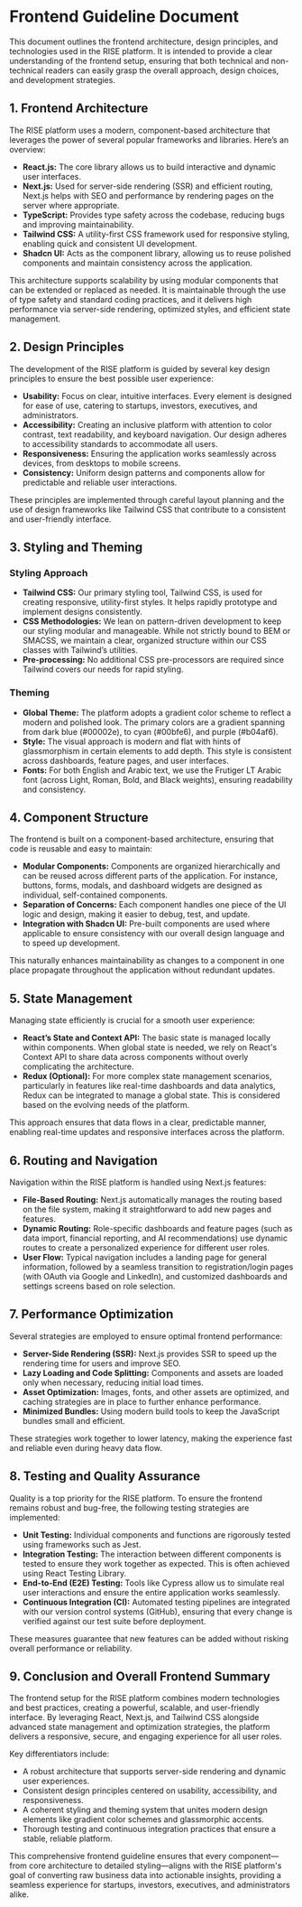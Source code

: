 # Frontend Guideline Document

This document outlines the frontend architecture, design principles, and technologies used in the RISE platform. It is intended to provide a clear understanding of the frontend setup, ensuring that both technical and non-technical readers can easily grasp the overall approach, design choices, and development strategies.

## 1. Frontend Architecture

The RISE platform uses a modern, component-based architecture that leverages the power of several popular frameworks and libraries. Here’s an overview:

*   **React.js:** The core library allows us to build interactive and dynamic user interfaces.
*   **Next.js:** Used for server-side rendering (SSR) and efficient routing, Next.js helps with SEO and performance by rendering pages on the server where appropriate.
*   **TypeScript:** Provides type safety across the codebase, reducing bugs and improving maintainability.
*   **Tailwind CSS:** A utility-first CSS framework used for responsive styling, enabling quick and consistent UI development.
*   **Shadcn UI:** Acts as the component library, allowing us to reuse polished components and maintain consistency across the application.

This architecture supports scalability by using modular components that can be extended or replaced as needed. It is maintainable through the use of type safety and standard coding practices, and it delivers high performance via server-side rendering, optimized styles, and efficient state management.

## 2. Design Principles

The development of the RISE platform is guided by several key design principles to ensure the best possible user experience:

*   **Usability:** Focus on clear, intuitive interfaces. Every element is designed for ease of use, catering to startups, investors, executives, and administrators.
*   **Accessibility:** Creating an inclusive platform with attention to color contrast, text readability, and keyboard navigation. Our design adheres to accessibility standards to accommodate all users.
*   **Responsiveness:** Ensuring the application works seamlessly across devices, from desktops to mobile screens.
*   **Consistency:** Uniform design patterns and components allow for predictable and reliable user interactions.

These principles are implemented through careful layout planning and the use of design frameworks like Tailwind CSS that contribute to a consistent and user-friendly interface.

## 3. Styling and Theming

### Styling Approach

*   **Tailwind CSS:** Our primary styling tool, Tailwind CSS, is used for creating responsive, utility-first styles. It helps rapidly prototype and implement designs consistently.
*   **CSS Methodologies:** We lean on pattern-driven development to keep our styling modular and manageable. While not strictly bound to BEM or SMACSS, we maintain a clear, organized structure within our CSS classes with Tailwind’s utilities.
*   **Pre-processing:** No additional CSS pre-processors are required since Tailwind covers our needs for rapid styling.

### Theming

*   **Global Theme:** The platform adopts a gradient color scheme to reflect a modern and polished look. The primary colors are a gradient spanning from dark blue (#00002e), to cyan (#00bfe6), and purple (#b04af6).
*   **Style:** The visual approach is modern and flat with hints of glassmorphism in certain elements to add depth. This style is consistent across dashboards, feature pages, and user interfaces.
*   **Fonts:** For both English and Arabic text, we use the Frutiger LT Arabic font (across Light, Roman, Bold, and Black weights), ensuring readability and consistency.

## 4. Component Structure

The frontend is built on a component-based architecture, ensuring that code is reusable and easy to maintain:

*   **Modular Components:** Components are organized hierarchically and can be reused across different parts of the application. For instance, buttons, forms, modals, and dashboard widgets are designed as individual, self-contained components.
*   **Separation of Concerns:** Each component handles one piece of the UI logic and design, making it easier to debug, test, and update.
*   **Integration with Shadcn UI:** Pre-built components are used where applicable to ensure consistency with our overall design language and to speed up development.

This naturally enhances maintainability as changes to a component in one place propagate throughout the application without redundant updates.

## 5. State Management

Managing state efficiently is crucial for a smooth user experience:

*   **React’s State and Context API:** The basic state is managed locally within components. When global state is needed, we rely on React's Context API to share data across components without overly complicating the architecture.
*   **Redux (Optional):** For more complex state management scenarios, particularly in features like real-time dashboards and data analytics, Redux can be integrated to manage a global state. This is considered based on the evolving needs of the platform.

This approach ensures that data flows in a clear, predictable manner, enabling real-time updates and responsive interfaces across the platform.

## 6. Routing and Navigation

Navigation within the RISE platform is handled using Next.js features:

*   **File-Based Routing:** Next.js automatically manages the routing based on the file system, making it straightforward to add new pages and features.
*   **Dynamic Routing:** Role-specific dashboards and feature pages (such as data import, financial reporting, and AI recommendations) use dynamic routes to create a personalized experience for different user roles.
*   **User Flow:** Typical navigation includes a landing page for general information, followed by a seamless transition to registration/login pages (with OAuth via Google and LinkedIn), and customized dashboards and settings screens based on role selection.

## 7. Performance Optimization

Several strategies are employed to ensure optimal frontend performance:

*   **Server-Side Rendering (SSR):** Next.js provides SSR to speed up the rendering time for users and improve SEO.
*   **Lazy Loading and Code Splitting:** Components and assets are loaded only when necessary, reducing initial load times.
*   **Asset Optimization:** Images, fonts, and other assets are optimized, and caching strategies are in place to further enhance performance.
*   **Minimized Bundles:** Using modern build tools to keep the JavaScript bundles small and efficient.

These strategies work together to lower latency, making the experience fast and reliable even during heavy data flow.

## 8. Testing and Quality Assurance

Quality is a top priority for the RISE platform. To ensure the frontend remains robust and bug-free, the following testing strategies are implemented:

*   **Unit Testing:** Individual components and functions are rigorously tested using frameworks such as Jest.
*   **Integration Testing:** The interaction between different components is tested to ensure they work together as expected. This is often achieved using React Testing Library.
*   **End-to-End (E2E) Testing:** Tools like Cypress allow us to simulate real user interactions and ensure the entire application works seamlessly.
*   **Continuous Integration (CI):** Automated testing pipelines are integrated with our version control systems (GitHub), ensuring that every change is verified against our test suite before deployment.

These measures guarantee that new features can be added without risking overall performance or reliability.

## 9. Conclusion and Overall Frontend Summary

The frontend setup for the RISE platform combines modern technologies and best practices, creating a powerful, scalable, and user-friendly interface. By leveraging React, Next.js, and Tailwind CSS alongside advanced state management and optimization strategies, the platform delivers a responsive, secure, and engaging experience for all user roles.

Key differentiators include:

*   A robust architecture that supports server-side rendering and dynamic user experiences.
*   Consistent design principles centered on usability, accessibility, and responsiveness.
*   A coherent styling and theming system that unites modern design elements like gradient color schemes and glassmorphic accents.
*   Thorough testing and continuous integration practices that ensure a stable, reliable platform.

This comprehensive frontend guideline ensures that every component—from core architecture to detailed styling—aligns with the RISE platform's goal of converting raw business data into actionable insights, providing a seamless experience for startups, investors, executives, and administrators alike.
